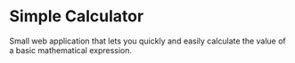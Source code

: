 # Simple Calculator
Small web application that lets you quickly and easily calculate the value of a basic mathematical expression.